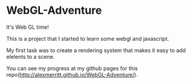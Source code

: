# WebGL-Adventure
It's Web GL time!

This is a project that I started to learn some webgl and javascript.

My first task was to create a rendering system that makes it easy to add elelents to a scene.


You can see my progress at my github pages for this repo(http://alexmerritt.github.io/WebGL-Adventure/).
